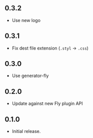 ## 0.3.2

- Use new logo

## 0.3.1

- Fix dest file extension (`.styl` -> `.css`)

## 0.3.0

- Use generator-fly

## 0.2.0

- Update against new Fly plugin API

## 0.1.0

- Initial release.
